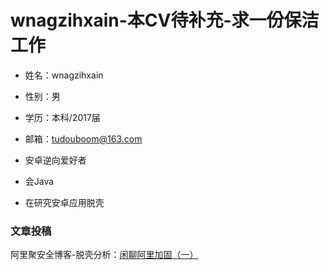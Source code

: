 # wnagzihxain-本CV待补充-求一份保洁工作

- 姓名：wnagzihxain
- 性别：男
- 学历：本科/2017届
- 邮箱：tudouboom@163.com


- 安卓逆向爱好者
- 会Java
- 在研究安卓应用脱壳

### 文章投稿
阿里聚安全博客-脱壳分析：[闲聊阿里加固（一）](https://jaq.alibaba.com/community/art/show?spm=a313e.7916646.24000001.12.3Y7TgV&articleid=600)









